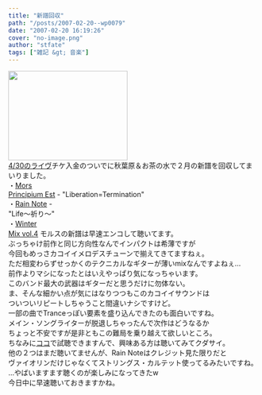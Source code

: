 ```yaml
---
title: "新譜回収"
path: "/posts/2007-02-20--wp0079"
date: "2007-02-20 16:19:26"
cover: "no-image.png"
author: "stfate"
tags: ["雑記 &gt; 音楽"]
---
```


<style type="text/css">
<!--
p {white-space: pre-wrap};
-->
</style>

<a href="http://stfate.net/img/070220_160214.jpg" target="_blank"><img src="http://stfate.net/img/thm126_070220_160214.jpg" class="thumb" width="240" height="180" /></a>
<a href="http://www.team-e.co.jp/hot/070201/index.html" target="_blank">4/30のライヴ</a>チケ入金のついでに秋葉原＆お茶の水で２月の新譜を回収してまいりました。
・<a href="http://www.morsprincipiumest.com/" target="_blank">Mors Principium Est</a> - "Liberation=Termination"
・<a href="http://www.rain-note.com/" target="_blank">Rain Note</a> - "Life～祈り～"
・<a href="http://www.toranoana.jp/shop/wintermix4/" target="_blank">Winter Mix vol.4</a>
モルスの新譜は早速エンコして聴いてます。
ぶっちゃけ前作と同じ方向性なんでインパクトは希薄ですが
今回もめっさカコイイメロデスチューンで揃えてきてますねぇ。
ただ相変わらずせっかくのテクニカルなギターが薄いmixなんですよねぇ…
前作よりマシになったとはいえやっぱり気になっちゃいます。
このバンド最大の武器はギターだと思うだけに勿体ない。
ま、そんな細かい点が気にはなりつつもこのカコイイサウンドは
ついついリピートしちゃうこと間違いナシですけど。
一部の曲でTranceっぽい要素を盛り込んできたのも面白いですね。
メイン・ソングライターが脱退しちゃったんで次作はどうなるか
ちょっと不安ですが是非ともこの難局を乗り越えて欲しいところ。
ちなみに<a href="http://www.myspace.com/morsprincipiumestmyspace" target="_blank">ココ</a>で試聴できますんで、興味ある方は聴いてみてクダサイ。
他の２つはまだ聴いてませんが、Rain Noteはクレジット見た限りだと
ヴァイオリンだけじゃなくてストリングス・カルテット使ってるみたいですね。
…やばいますます聴くのが楽しみになってきたw
今日中に早速聴いておきますかね。
